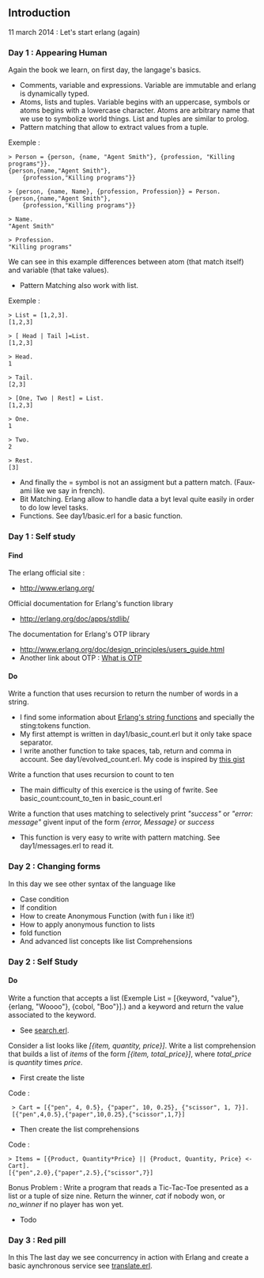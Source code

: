 ## Introduction

11 march 2014 : Let's start erlang (again)

### Day 1 : Appearing Human

Again the book we learn, on first day, the langage's basics.

* Comments, variable and expressions. Variable are immutable and erlang is dynamically typed.
* Atoms, lists and tuples. Variable begins with an uppercase, symbols or atoms begins with a lowercase character. Atoms are arbitrary name that we use to symbolize world things. List and tuples are similar to prolog.
* Pattern matching that allow to extract values from a tuple.

Exemple :

    > Person = {person, {name, "Agent Smith"}, {profession, "Killing programs"}}.
    {person,{name,"Agent Smith"},
        {profession,"Killing programs"}}

    > {person, {name, Name}, {profession, Profession}} = Person.
    {person,{name,"Agent Smith"},
        {profession,"Killing programs"}}

    > Name.
    "Agent Smith"

    > Profession.
    "Killing programs"

We can see in this example differences between atom (that match itself) and variable (that take values).

* Pattern Matching also work with list.

Exemple :

    > List = [1,2,3].
    [1,2,3]

    > [ Head | Tail ]=List.
    [1,2,3]

    > Head.
    1

    > Tail.
    [2,3]

    > [One, Two | Rest] = List.
    [1,2,3]

    > One.
    1

    > Two.
    2

    > Rest.
    [3]

* And finally the = symbol is not an assigment but a pattern match. (Faux-ami like we say in french).
* Bit Matching. Erlang allow to handle data a byt leval quite easily in order to do low level tasks.
* Functions. See day1/basic.erl for a basic function.

### Day 1 : Self study

#### Find

The erlang official site :

* http://www.erlang.org/

Official documentation for Erlang's function library

* http://erlang.org/doc/apps/stdlib/

The documentation for Erlang's OTP library

* http://www.erlang.org/doc/design_principles/users_guide.html
* Another link about OTP : [What is OTP](http://learnyousomeerlang.com/what-is-otp)

#### Do

Write a function that uses recursion to return the number of words in a string.

* I find some information about [Erlang's string functions](http://www.erlang.org/doc/man/string.html) and specially the sting:tokens function.
* My first attempt is written in day1/basic_count.erl but it only take space separator.
* I write another function to take spaces, tab, return and comma in account. See day1/evolved_count.erl. My code is inspired by [this gist](https://gist.github.com/fwangel/1281731)

Write a function that uses recursion to count to ten

* The main difficulty of this exercice is the using of fwrite. See basic_count:count_to_ten in basic_count.erl

Write a function that uses matching to selectively print *"success"* or *"error: message"* givent input of the form *{error, Message}* or *success*

* This function is very easy to write with pattern matching. See day1/messages.erl to read it.

### Day 2 : Changing forms

In this day we see other syntax of the language like
* Case condition
* If condition
* How to create Anonymous Function (with fun i like it!)
* How to apply anonymous function to lists
* fold function
* And advanced list concepts like list Comprehensions

### Day 2 : Self Study

#### Do

Write a function that accepts a list (Exemple List = [{keyword, "value"}, {erlang, "Woooo"}, {cobol, "Boo"}].) and a keyword and return the value associated to the keyword.

* See [search.erl](day2/search.erl).

Consider a list looks like *[{item, quantity, price}]*. Write a list comprehension that builds a list of *items* of the form *[{item, total_price}]*, where *total_price* is *quantity* times *price*.

* First create the liste

Code :

     > Cart = [{"pen", 4, 0.5}, {"paper", 10, 0.25}, {"scissor", 1, 7}].
     [{"pen",4,0.5},{"paper",10,0.25},{"scissor",1,7}]

* Then create the list comprehensions

Code :

    > Items = [{Product, Quantity*Price} || {Product, Quantity, Price} <- Cart].
    [{"pen",2.0},{"paper",2.5},{"scissor",7}]

Bonus Problem : Write a program that reads a Tic-Tac-Toe presented as a list or a tuple of size nine. Return the winner, *cat* if nobody won, or *no_winner* if no player has won yet.

* Todo

### Day 3 : Red pill

In this The last day we see concurrency in action with Erlang and create a basic aynchronous service see [translate.erl](day3/translate.erl).